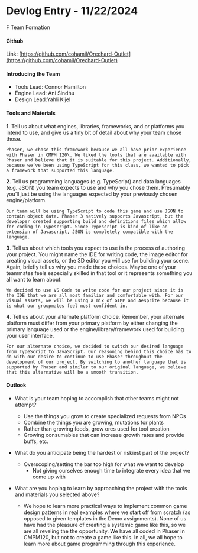 # Devlog Entry - 11/22/2024

F Team Formation

#### **Github**

Link: [https://github.com/cohamil/Orechard-Outlet](https://github.com/cohamil/Orechard-Outlet)

#### **Introducing the Team**

* Tools Lead: Connor Hamilton  
* Engine Lead: Ani Sindhu  
* Design Lead:Yahli Kijel

#### **Tools and Materials**

**1**. Tell us about what engines, libraries, frameworks, and or platforms you intend to use, and give us a tiny bit of detail about why your team chose those.

	Phaser, we chose this framework because we all have prior experience with Phaser in CMPM 120\. We liked the tools that are available with Phaser and believe that it is suitable for this project. Additionally, because we’ve been using TypeScript for this class, we wanted to pick a framework that supported this language.  

**2**. Tell us programming languages (e.g. TypeScript) and data languages (e.g. JSON) you team expects to use and why you chose them. Presumably you’ll just be using the languages expected by your previously chosen engine/platform.

	Our team will be using TypeScript to code this game and use JSON to contain object data. Phaser 3 natively supports Javascript, but the developer created supporting build and definitions files which allow for coding in Typescript. Since Typescript is kind of like an extension of Javascript, JSON is completely compatible with the language. 

**3**. Tell us about which tools you expect to use in the process of authoring your project. You might name the IDE for writing code, the image editor for creating visual assets, or the 3D editor you will use for building your scene. Again, briefly tell us why you made these choices. Maybe one of your teammates feels especially skilled in that tool or it represents something you all want to learn about.

	We decided to use VS Code to write code for our project since it is the IDE that we are all most familiar and comfortable with. For our visual assets, we will be using a mix of GIMP and Aesprite because it is what our groupmates feel most confident in.

**4**. Tell us about your alternate platform choice. Remember, your alternate platform must differ from your primary platform by either changing the primary language used or the engine/library/framework used for building your user interface.

	For our alternate choice, we decided to switch our desired language from TypeScript to JavaScript. Our reasoning behind this choice has to do with our desire to continue to use Phaser throughout the development of our project. By switching to another language that is supported by Phaser and similar to our original language, we believe that this alternative will be a smooth transition.

#### **Outlook**

* What is your team hoping to accomplish that other teams might not attempt?  
  * Use the things you grow to create specialized requests from NPCs  
  * Combine the things you are growing, mutations for plants  
  * Rather than growing foods, grow ores used for tool creation  
  * Growing consumables that can increase growth rates and provide buffs, etc.

* What do you anticipate being the hardest or riskiest part of the project?  
  * Overscoping/setting the bar too high for what we want to develop  
    * Not giving ourselves enough time to integrate every idea that we come up with

* What are you hoping to learn by approaching the project with the tools and materials you selected above?  
  * We hope to learn more practical ways to implement common game design patterns in real examples where we start off from scratch (as opposed to given templates in the Demo assignments). None of us have had the pleasure of creating a systemic game like this, so we are all reveling the the opportunity. We have all coded in Phaser in CMPM120, but not to create a game like this. In all, we all hope to learn more about game programming through this experience.

